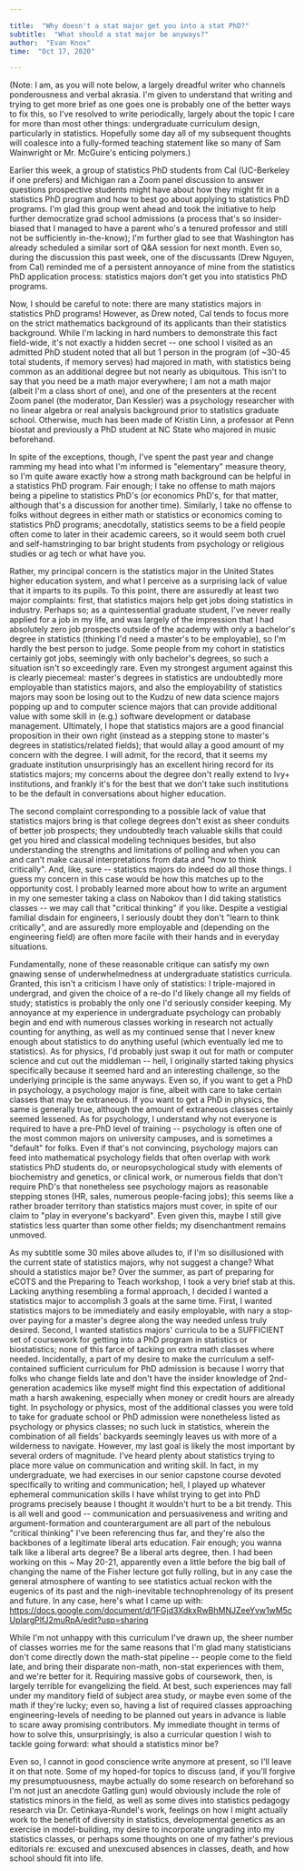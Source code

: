 ```yaml
---

title:  "Why doesn't a stat major get you into a stat PhD?"
subtitle:  "What should a stat major be anyways?"
author:  "Evan Knox"
time:  "Oct 17, 2020"

---
```


(Note:  I am, as you will note below, a largely dreadful writer who channels ponderousness and verbal akrasia.  I'm given to understand that writing and trying to get more brief as one goes one is probably one of the better ways to fix this, so I've resolved to write periodically, largely about the topic I care for more than most other things:  undergraduate curriculum design, particularly in statistics.  Hopefully some day all of my subsequent thoughts will coalesce into a fully-formed teaching statement like so many of Sam Wainwright or Mr. McGuire's enticing polymers.)

Earlier this week, a group of statistics PhD students from Cal (UC-Berkeley if one prefers) and Michigan ran a Zoom panel discussion to answer questions prospective students might have about how they might fit in a statistics PhD program and how to best go about applying to statistics PhD programs.  I'm glad this group went ahead and took the initiative to help further democratize grad school admissions (a process that's so insider-biased that I managed to have a parent who's a tenured professor and still not be sufficiently in-the-know); I'm further glad to see that Washington has already scheduled a similar sort of Q&A session for next month.  Even so, during the discussion this past week, one of the discussants (Drew Nguyen, from Cal) reminded me of a persistent annoyance of mine from the statistics PhD application process:  statistics majors don't get you into statistics PhD programs.  

Now, I should be careful to note:  there are many statistics majors in statistics PhD programs!  However, as Drew noted, Cal tends to focus more on the strict mathematics background of its applicants than their statistics background.  While I'm lacking in hard numbers to demonstrate this fact field-wide, it's not exactly a hidden secret -- one school I visited as an admitted PhD student noted that all but 1 person in the program (of ~30-45 total students, if memory serves) had majored in math, with statistics being common as an additional degree but not nearly as ubiquitous.  This isn't to say that you need be a math major everywhere;  I am not a math major (albeit I'm a class short of one), and one of the presenters at the recent Zoom panel (the moderator, Dan Kessler) was a psychology researcher with no linear algebra or real analysis background prior to statistics graduate school.  Otherwise, much has been made of Kristin Linn, a professor at Penn biostat and previously a PhD student at NC State who majored in music beforehand.  

In spite of the exceptions, though, I've spent the past year and change ramming my head into what I'm informed is "elementary" measure theory, so I'm quite aware exactly how a strong math background can be helpful in a statistics PhD program.  Fair enough; I take no offense to math majors being a pipeline to statistics PhD's (or economics PhD's, for that matter, although that's a discussion for another time).  Similarly, I take no offense to folks without degrees in either math or statistics or economics coming to statistics PhD programs;  anecdotally, statistics seems to be a field people often come to later in their academic careers, so it would seem both cruel and self-hamstringing to bar bright students from psychology or religious studies or ag tech or what have you.  

Rather, my principal concern is the statistics major in the United States higher education system, and what I perceive as a surprising lack of value that it imparts to its pupils.  To this point, there are assuredly at least two major complaints:  first, that statistics majors help get jobs doing statistics in industry.  Perhaps so; as a quintessential graduate student, I've never really applied for a job in my life, and was largely of the impression that I had absolutely zero job prospects outside of the academy with only a bachelor's degree in statistics (thinking I'd need a master's to be employable), so I'm hardly the best person to judge.  Some people from my cohort in statistics certainly got jobs, seemingly with only bachelor's degrees, so such a situation isn't so exceedingly rare.  Even my strongest argument against this is clearly piecemeal:  master's degrees in statistics are undoubtedly more employable than statistics majors, and also the employability of statistics majors may soon be losing out to the Kudzu of new data science majors popping up and to computer science majors that can provide additional value with some skill in (e.g.) software development or database management.  Ultimately, I hope that statistics majors are a good financial proposition in their own right (instead as a stepping stone to master's degrees in statistics/related fields); that would allay a good amount of my concern with the degree.  I will admit, for the record, that it seems my graduate institution unsurprisingly has an excellent hiring record for its statistics majors;  my concerns about the degree don't really extend to Ivy+ institutions, and frankly it's for the best that we don't take such institutions to be the default in conversations about higher education.

The second complaint corresponding to a possible lack of value that statistics majors bring is that college degrees don't exist as sheer conduits of better job prospects; they undoubtedly teach valuable skills that could get you hired and classical modeling techniques besides, but also understanding the strengths and limitations of polling and when you can and can't make causal interpretations from data and "how to think critically".    And, like, sure -- statistics majors do indeed do all those things.  I guess my concern in this case would be how this matches up to the opportunity cost.  I probably learned more about how to write an argument in my one semester taking a class on Nabokov than I did taking statistics classes -- we may call that "critical thinking" if you like.  Despite a vestigial familial disdain for engineers, I seriously doubt they don't "learn to think critically", and are assuredly more employable and (depending on the engineering field) are often more facile with their hands and in everyday situations.  

Fundamentally, none of these reasonable critique can satisfy my own gnawing sense of underwhelmedness at undergraduate statistics curricula.  Granted, this isn't a criticism I have only of statistics:  I triple-majored in undergrad, and given the choice of a re-do I'd likely change all my fields of study; statistics is probably the only one I'd seriously consider keeping.  My annoyance at my experience in undergraduate psychology can probably begin and end with numerous classes working in research not actually counting for anything, as well as my continued sense that I never knew enough about statistics to do anything useful (which eventually led me to statistics).  As for physics, I'd probably just swap it out for math or computer science and cut out the middleman -- hell, I originally started taking physics specifically because it seemed hard and an interesting challenge, so the underlying principle is the same anyways.  Even so, if you want to get a PhD in psychology, a psychology major is fine, albeit with care to take certain classes that may be extraneous.  If you want to get a PhD in physics, the same is generally true, although the amount of extraneous classes certainly seemed lessened.  As for psychology, I understand why not everyone is required to have a pre-PhD level of training -- psychology is often one of the most common majors on university campuses, and is sometimes a "default" for folks.  Even if that's not convincing, psychology majors can feed into mathematical psychology fields that often overlap with work statistics PhD students do, or neuropsychological study with elements of biochemistry and genetics, or clinical work, or numerous fields that don't require PhD's that nonetheless see psychology majors as reasonable stepping stones (HR, sales, numerous people-facing jobs); this seems like a rather broader territory than statistics majors must cover, in spite of our claim to "play in everyone's backyard".  Even given this, maybe I still give statistics less quarter than some other fields; my disenchantment remains unmoved.

As my subtitle some 30 miles above alludes to, if I'm so disillusioned with the current state of statistics majors, why not suggest a change?  What should a statistics major be?  Over the summer, as part of preparing for eCOTS and the Preparing to Teach workshop, I took a very brief stab at this.  Lacking anything resembling a formal approach, I decided I wanted a statistics major to accomplish 3 goals at the same time.  First, I wanted statistics majors to be immediately and easily employable, with nary a stop-over paying for a master's degree along the way needed unless truly desired.  Second, I wanted statistics majors' curricula to be a SUFFICIENT set of coursework for getting into a PhD program in statistics or biostatistics; none of this farce of tacking on extra math classes where needed.  Incidentally, a part of my desire to make the curriculum a self-contained sufficient curriculum for PhD admission is because I worry that folks who change fields late and don't have the insider knowledge of 2nd-generation academics like myself might find this expectation of additional math a harsh awakening, especially when money or credit hours are already tight.  In psychology or physics, most of the additional classes you were told to take for graduate school or PhD admission were nonetheless listed as psychology or physics classes; no such luck in statistics, wherein the combination of all fields' backyards seemingly leaves us with more of a wilderness to navigate.  However, my last goal is likely the most important by several orders of magnitude.  I've heard plenty about statistics trying to place more value on communication and writing skill.  In fact, in my undergraduate, we had exercises in our senior capstone course devoted specifically to writing and communication; hell, I played up whatever ephemeral communication skills I have whilst trying to get into PhD programs precisely beause I thought it wouldn't hurt to be a bit trendy.  This is all well and good -- communication and persuasiveness and writing and argument-formation and counterargument are all part of the nebulous "critical thinking" I've been referencing thus far, and they're also the backbones of a legitimate liberal arts education.  Fair enough; you wanna talk like a liberal arts degree?  Be a liberal arts degree, then.  I had been working on this ~ May 20-21, apparently even a little before the big ball of changing the name of the Fisher lecture got fully rolling, but in any case the general atmosphere of wanting to see statistics actual reckon with the eugenics of its past and the nigh-inevitable technophrenology of its present and future.  In any case, here's what I came up with:  https://docs.google.com/document/d/1FGjd3XdkxRwBhMNJZeeYvw1wM5cUpIargPlfJ2muRpA/edit?usp=sharing 

While I'm not unhappy with this curriculum I've drawn up, the sheer number of classes worries me for the same reasons that I'm glad many statisticians don't come directly down the math-stat pipeline -- people come to the field late, and bring their disparate non-math, non-stat experiences with them, and we're better for it.  Requiring massive gobs of coursework, then, is largely terrible for evangelizing the field.  At best, such experiences may fall under my manditory field of subject area study, or maybe even some of the math if they're lucky;  even so, having a list of required classes approaching engineering-levels of needing to be planned out years in advance is liable to scare away promising contributors.  My immediate thought in terms of how to solve this, unsurprisingly, is also a curricular question I wish to tackle going forward:  what should a statistics minor be?  

Even so, I cannot in good conscience write anymore at present, so I'll leave it on that note.  Some of my hoped-for topics to discuss (and, if you'll forgive my presumptuousness, maybe actually do some research on beforehand so I'm not just an anecdote Gatling gun) would obviously include the role of statistics minors in the field, as well as some dives into statistics pedagogy research via Dr. Cetinkaya-Rundel's work, feelings on how I might actually work to the benefit of diversity in statistics, developmental genetics as an exercise in model-building, my desire to incorporate ungrading into my statistics classes, or perhaps some thoughts on one of my father's previous editorials re: excused and unexcused absences in classes, death, and how school should fit into life.  